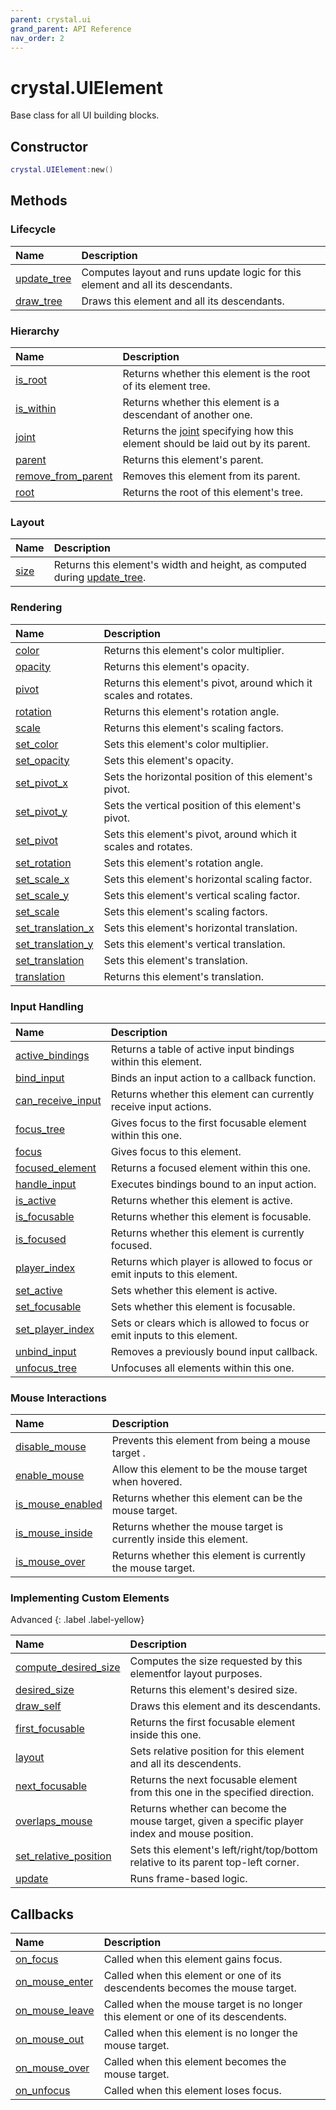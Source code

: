 ```yaml
---
parent: crystal.ui
grand_parent: API Reference
nav_order: 2
---
```


# crystal.UIElement

Base class for all UI building blocks.

## Constructor

```lua
crystal.UIElement:new()
```

## Methods

### Lifecycle

| Name                                  | Description                                                                     |
| :------------------------------------ | :------------------------------------------------------------------------------ |
| [update_tree](ui_element_update_tree) | Computes layout and runs update logic for this element and all its descendants. |
| [draw_tree](ui_element_draw_tree)     | Draws this element and all its descendants.                                     |

### Hierarchy

| Name                                                | Description                                                                              |
| :-------------------------------------------------- | :--------------------------------------------------------------------------------------- |
| [is_root](ui_element_is_root)                       | Returns whether this element is the root of its element tree.                            |
| [is_within](ui_element_is_within)                   | Returns whether this element is a descendant of another one.                             |
| [joint](ui_element_joint)                           | Returns the [joint](joint) specifying how this element should be laid out by its parent. |
| [parent](ui_element_parent)                         | Returns this element's parent.                                                           |
| [remove_from_parent](ui_element_remove_from_parent) | Removes this element from its parent.                                                    |
| [root](ui_element_root)                             | Returns the root of this element's tree.                                                 |

### Layout

| Name                    | Description                                                                             |
| :---------------------- | :-------------------------------------------------------------------------------------- |
| [size](ui_element_size) | Returns this element's width and height, as computed during [update_tree](update_tree). |

### Rendering

| Name                                              | Description                                                       |
| :------------------------------------------------ | :---------------------------------------------------------------- |
| [color](ui_element_color)                         | Returns this element's color multiplier.                          |
| [opacity](ui_element_opacity)                     | Returns this element's opacity.                                   |
| [pivot](ui_element_pivot)                         | Returns this element's pivot, around which it scales and rotates. |
| [rotation](ui_element_rotation)                   | Returns this element's rotation angle.                            |
| [scale](ui_element_scale)                         | Returns this element's scaling factors.                           |
| [set_color](ui_element_set_color)                 | Sets this element's color multiplier.                             |
| [set_opacity](ui_element_set_opacity)             | Sets this element's opacity.                                      |
| [set_pivot_x](ui_element_set_pivot_x)             | Sets the horizontal position of this element's pivot.             |
| [set_pivot_y](ui_element_set_pivot_y)             | Sets the vertical position of this element's pivot.               |
| [set_pivot](ui_element_set_pivot)                 | Sets this element's pivot, around which it scales and rotates.    |
| [set_rotation](ui_element_set_rotation)           | Sets this element's rotation angle.                               |
| [set_scale_x](ui_element_set_scale_x)             | Sets this element's horizontal scaling factor.                    |
| [set_scale_y](ui_element_set_scale_y)             | Sets this element's vertical scaling factor.                      |
| [set_scale](ui_element_set_scale)                 | Sets this element's scaling factors.                              |
| [set_translation_x](ui_element_set_translation_x) | Sets this element's horizontal translation.                       |
| [set_translation_y](ui_element_set_translation_y) | Sets this element's vertical translation.                         |
| [set_translation](ui_element_set_translation)     | Sets this element's translation.                                  |
| [translation](ui_element_translation)             | Returns this element's translation.                               |

### Input Handling

| Name                                              | Description                                                              |
| :------------------------------------------------ | :----------------------------------------------------------------------- |
| [active_bindings](ui_element_active_bindings)     | Returns a table of active input bindings within this element.            |
| [bind_input](ui_element_bind_input)               | Binds an input action to a callback function.                            |
| [can_receive_input](ui_element_can_receive_input) | Returns whether this element can currently receive input actions.        |
| [focus_tree](ui_element_focus_tree)               | Gives focus to the first focusable element within this one.              |
| [focus](ui_element_focus)                         | Gives focus to this element.                                             |
| [focused_element](ui_element_focused_element)     | Returns a focused element within this one.                               |
| [handle_input](ui_element_handle_input)           | Executes bindings bound to an input action.                              |
| [is_active](ui_element_is_active)                 | Returns whether this element is active.                                  |
| [is_focusable](ui_element_is_focusable)           | Returns whether this element is focusable.                               |
| [is_focused](ui_element_is_focused)               | Returns whether this element is currently focused.                       |
| [player_index](ui_element_player_index)           | Returns which player is allowed to focus or emit inputs to this element. |
| [set_active](ui_element_set_active)               | Sets whether this element is active.                                     |
| [set_focusable](ui_element_set_focusable)         | Sets whether this element is focusable.                                  |
| [set_player_index](ui_element_set_player_index)   | Sets or clears which is allowed to focus or emit inputs to this element. |
| [unbind_input](ui_element_unbind_input)           | Removes a previously bound input callback.                               |
| [unfocus_tree](ui_element_unfocus_tree)           | Unfocuses all elements within this one.                                  |

### Mouse Interactions

| Name                                            | Description                                                        |
| :---------------------------------------------- | :----------------------------------------------------------------- |
| [disable_mouse](ui_element_disable_mouse)       | Prevents this element from being a mouse target .                  |
| [enable_mouse](ui_element_enable_mouse)         | Allow this element to be the mouse target when hovered.            |
| [is_mouse_enabled](ui_element_is_mouse_enabled) | Returns whether this element can be the mouse target.              |
| [is_mouse_inside](ui_element_is_mouse_inside)   | Returns whether the mouse target is currently inside this element. |
| [is_mouse_over](ui_element_is_mouse_over)       | Returns whether this element is currently the mouse target.        |

### Implementing Custom Elements

Advanced
{: .label .label-yellow}

| Name                                                      | Description                                                                                    |
| :-------------------------------------------------------- | :--------------------------------------------------------------------------------------------- |
| [compute_desired_size](ui_element_compute_desired_size)   | Computes the size requested by this elementfor layout purposes.                                |
| [desired_size](ui_element_desired_size)                   | Returns this element's desired size.                                                           |
| [draw_self](ui_element_draw_self)                         | Draws this element and its descendants.                                                        |
| [first_focusable](ui_element_first_focusable)             | Returns the first focusable element inside this one.                                           |
| [layout](ui_element_layout)                               | Sets relative position for this element and all its descendents.                               |
| [next_focusable](ui_element_next_focusable)               | Returns the next focusable element from this one in the specified direction.                   |
| [overlaps_mouse](ui_element_overlaps_mouse)               | Returns whether can become the mouse target, given a specific player index and mouse position. |
| [set_relative_position](ui_element_set_relative_position) | Sets this element's left/right/top/bottom relative to its parent top-left corner.              |
| [update](ui_element_update)                               | Runs frame-based logic.                                                                        |

## Callbacks

| Name                                        | Description                                                                       |
| :------------------------------------------ | :-------------------------------------------------------------------------------- |
| [on_focus](ui_element_on_focus)             | Called when this element gains focus.                                             |
| [on_mouse_enter](ui_element_on_mouse_enter) | Called when this element or one of its descendents becomes the mouse target.      |
| [on_mouse_leave](ui_element_on_mouse_leave) | Called when the mouse target is no longer this element or one of its descendents. |
| [on_mouse_out](ui_element_on_mouse_out)     | Called when this element is no longer the mouse target.                           |
| [on_mouse_over](ui_element_on_mouse_over)   | Called when this element becomes the mouse target.                                |
| [on_unfocus](ui_element_on_unfocus)         | Called when this element loses focus.                                             |
